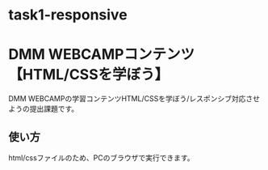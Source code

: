 # task1-responsive
# DMM WEBCAMPコンテンツ【HTML/CSSを学ぼう】

DMM WEBCAMPの学習コンテンツHTML/CSSを学ぼう/レスポンシブ対応させようの提出課題です。

## 使い方

html/cssファイルのため、PCのブラウザで実行できます。
